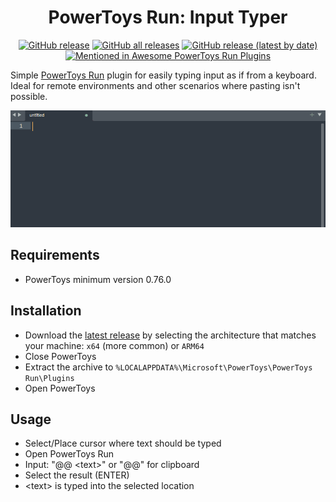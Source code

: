 <div align="center">

# PowerToys Run: Input Typer
  
[![GitHub release](https://img.shields.io/github/v/release/CoreyHayward/PowerToys-Run-InputTyper?style=flat-square)](https://github.com/CoreyHayward/PowerToys-Run-InputTyper/releases/latest)
[![GitHub all releases](https://img.shields.io/github/downloads/CoreyHayward/PowerToys-Run-InputTyper/total?style=flat-square)](https://github.com/CoreyHayward/PowerToys-Run-InputTyper/releases/)
[![GitHub release (latest by date)](https://img.shields.io/github/downloads/CoreyHayward/PowerToys-Run-InputTyper/latest/total?style=flat-square)](https://github.com/CoreyHayward/PowerToys-Run-InputTyper/releases/latest)
[![Mentioned in Awesome PowerToys Run Plugins](https://awesome.re/mentioned-badge-flat.svg)](https://github.com/hlaueriksson/awesome-powertoys-run-plugins)

</div>

Simple [PowerToys Run](https://learn.microsoft.com/windows/powertoys/run) plugin for easily typing input as if from a keyboard. Ideal for remote environments and other scenarios where pasting isn't possible.

![InputTyper Demonstration](/images/InputTyper.gif)

## Requirements

- PowerToys minimum version 0.76.0

## Installation

- Download the [latest release](https://github.com/CoreyHayward/PowerToys-Run-InputTyper/releases/) by selecting the architecture that matches your machine: `x64` (more common) or `ARM64`
- Close PowerToys
- Extract the archive to `%LOCALAPPDATA%\Microsoft\PowerToys\PowerToys Run\Plugins`
- Open PowerToys

## Usage
- Select/Place cursor where text should be typed 
- Open PowerToys Run
- Input: "@@ \<text\>" or "@@" for clipboard
- Select the result (ENTER)
- \<text\> is typed into the selected location

